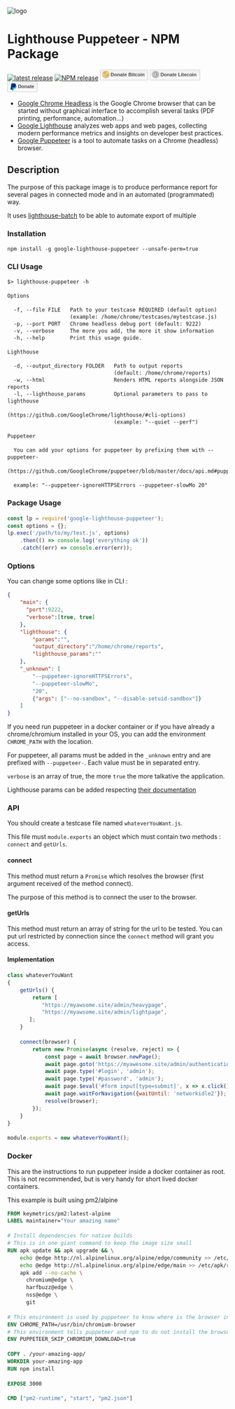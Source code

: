 ![logo](logo.png)

Lighthouse Puppeteer - NPM Package
==================================

[![latest release](https://img.shields.io/github/release/femtopixel/google-lighthouse-puppeteer.svg "latest release")](http://github.com/femtopixel/google-lighthouse-puppeteer/releases)
[![NPM release](https://img.shields.io/npm/v/google-lighthouse-puppeteer.svg "NPM release")](https://www.npmjs.com/package/google-lighthouse-puppeteer)
[![Bitcoin donation](https://github.com/jaymoulin/jaymoulin.github.io/raw/master/btc.png "Bitcoin donation")](https://m.freewallet.org/id/374ad82e/btc)
[![Litecoin donation](https://github.com/jaymoulin/jaymoulin.github.io/raw/master/ltc.png "Litecoin donation")](https://m.freewallet.org/id/374ad82e/ltc)
[![PayPal donation](https://github.com/jaymoulin/jaymoulin.github.io/raw/master/ppl.png "PayPal donation")](https://www.paypal.me/jaymoulin)

* [Google Chrome Headless](https://developers.google.com/web/updates/2017/04/headless-chrome) is the Google Chrome browser that can be started without graphical interface to accomplish several tasks (PDF printing, performance, automation...)
* [Google Lighthouse](https://developers.google.com/web/tools/lighthouse/) analyzes web apps and web pages, collecting modern performance metrics and insights on developer best practices.
* [Google Puppeteer](https://github.com/GoogleChrome/puppeteer) is a tool to automate tasks on a Chrome (headless) browser.

Description
-----------

The purpose of this package image is to produce performance report for several pages in connected mode and in an automated (programmated) way.

It uses [lighthouse-batch](https://github.com/mikestead/lighthouse-batch) to be able to automate export of multiple

### Installation

```
npm install -g google-lighthouse-puppeteer --unsafe-perm=true
```

### CLI Usage

```
$> lighthouse-puppeteer -h

Options

  -f, --file FILE   Path to your testcase REQUIRED (default option)
                    (example: /home/chrome/testcases/mytestcase.js)
  -p, --port PORT   Chrome headless debug port (default: 9222)
  -v, --verbose     The more you add, the more it show information
  -h, --help        Print this usage guide.

Lighthouse

  -d, --output_directory FOLDER   Path to output reports
                                  (default: /home/chrome/reports)
  -w, --html                      Renders HTML reports alongside JSON reports
  -l, --lighthouse_params         Optional parameters to pass to lighthouse
                                  (https://github.com/GoogleChrome/lighthouse/#cli-options)
                                  (example: "--quiet --perf")

Puppeteer

  You can add your options for puppeteer by prefixing them with --puppeteer-
  (https://github.com/GoogleChrome/puppeteer/blob/master/docs/api.md#puppeteerlaunchoptions)

  example: "--puppeteer-ignoreHTTPSErrors --puppeteer-slowMo 20"  
```

### Package Usage

```javascript
const lp = require('google-lighthouse-puppeteer');
const options = {};
lp.exec('/path/to/my/test.js', options)
    .then(() => console.log('everything ok'))
    .catch((err) => console.error(err));
```
### Options

You can change some options like in CLI :

```json
{
    "main": {
      "port":9222,
      "verbose":[true, true]
    },
    "lighthouse": {
        "params":"",
        "output_directory":"/home/chrome/reports",
        "lighthouse_params":""
    },
    "_unknown": [
        "--puppeteer-ignoreHTTPSErrors",
        "--puppeteer-slowMo",
        "20",
        {"args": ["--no-sandbox", "--disable-setuid-sandbox"]}
    ]
}
```

If you need run puppeteer in a docker container or if you have already a chrome/chromium installed in your OS, you can 
add the environment `CHROME_PATH` with the location.

For puppeteer, all params must be added in the `_unknown` entry and are prefixed with `--puppeteer-`. Each value must be in separated entry.

`verbose` is an array of true, the more `true` the more talkative the application.

Lighthouse params can be added respecting [their documentation](https://github.com/GoogleChrome/lighthouse/#cli-options)

### API

You should create a testcase file named `whateverYouWant.js`.

This file must `module.exports` an object which must contain two methods : `connect` and `getUrls`.

#### connect

This method must return a `Promise` which resolves the browser (first argument received of the method connect).

The purpose of this method is to connect the user to the browser.

#### getUrls

This method must return an array of string for the url to be tested. You can put url restricted by connection since the `connect` method will grant you access.

#### Implementation

```js
class whateverYouWant
{
    getUrls() {
        return [
           "https://myawsome.site/admin/heavypage",
           "https://myawsome.site/admin/lightpage",
       ];
    }

    connect(browser) {
        return new Promise(async (resolve, reject) => {
            const page = await browser.newPage();
            await page.goto('https://myawesome.site/admin/authentication', {waitUntil: 'load'});
            await page.type('#login', 'admin');
            await page.type('#password', 'admin');
            await page.$eval('#form input[type=submit]', x => x.click());
            await page.waitForNavigation({waitUntil: 'networkidle2'});
            resolve(browser);
        });
    }
}

module.exports = new whateverYouWant();
``` 

### Docker
This are the instructions to run puppeteer inside a docker container as root. This is not recommended, but is very handy
for short lived docker containers.

This example is built using pm2/alpine

```dockerfile
FROM keymetrics/pm2:latest-alpine
LABEL maintainer="Your amazing name"

# Install dependencies for native builds
# This is in one giant command to keep the image size small
RUN apk update && apk upgrade && \
    echo @edge http://nl.alpinelinux.org/alpine/edge/community >> /etc/apk/repositories && \
    echo @edge http://nl.alpinelinux.org/alpine/edge/main >> /etc/apk/repositories && \
    apk add --no-cache \
      chromium@edge \
      harfbuzz@edge \
      nss@edge \
      git

# This environment is used by puppeteer to know where is the browser installed in the container
ENV CHROME_PATH=/usr/bin/chromium-browser
# This environment tells puppeteer and npm to do not install the browser in node_modules
ENV PUPPETEER_SKIP_CHROMIUM_DOWNLOAD=true

COPY . /your-amazing-app/
WORKDIR your-amazing-app
RUN npm install

EXPOSE 3000

CMD ["pm2-runtime", "start", "pm2.json"]
```
